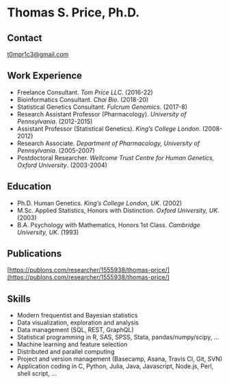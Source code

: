 # Thomas S. Price, Ph.D.

## Contact

t0mpr1c3@gmail.com

## Work Experience

* Freelance Consultant. _Tom Price LLC_. (2016-22)
* Bioinformatics Consultant. _Chai Bio_. (2018-20)
* Statistical Genetics Consultant. _Fulcrum Genomics_. (2017-8)
* Research Assistant Professor (Pharmacology). _University of Pennsylvania_. (2012-2015)
* Assistant Professor (Statistical Genetics). _King’s College London_. (2008-2012)
* Research Associate. _Department of Pharmacology, University of Pennsylvania_. (2005-2007)
* Postdoctoral Researcher. _Wellcome Trust Centre for Human Genetics, Oxford University_. (2003-2004)

## Education

* Ph.D.	Human Genetics. _King’s College London, UK_. (2002)
* M.Sc.	Applied Statistics, Honors with Distinction. _Oxford University, UK_. (2003)
* B.A.	Psychology with Mathematics, Honors 1st Class. _Cambridge University, UK_. (1993)

## Publications

[https://publons.com/researcher/1555938/thomas-price/](https://publons.com/researcher/1555938/thomas-price/)

## Skills

* Modern frequentist and Bayesian statistics
* Data visualization, exploration and analysis
* Data management (SQL, REST, GraphQL)
* Statistical programming in R, SAS, SPSS, Stata, pandas/numpy/scipy, …
* Machine learning and feature selection
* Distributed and parallel computing
* Project and version management (Basecamp, Asana, Travis CI, Git, SVN)
* Application coding in C, Python, Julia, Java, Javascript, Node.js, Perl, shell script, …
